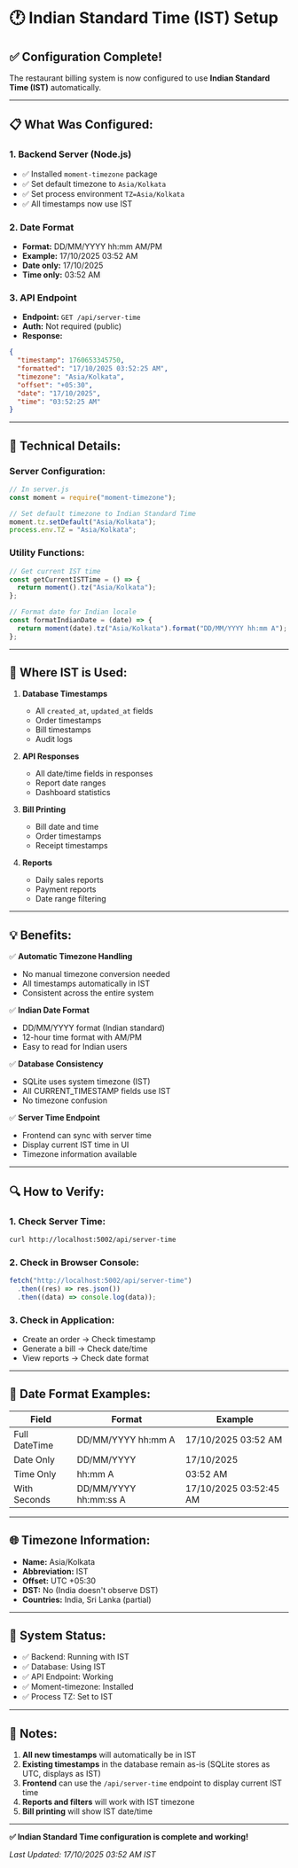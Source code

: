# 🕐 Indian Standard Time (IST) Setup

## ✅ Configuration Complete!

The restaurant billing system is now configured to use **Indian Standard Time (IST)** automatically.

---

## 📋 What Was Configured:

### **1. Backend Server (Node.js)**

- ✅ Installed `moment-timezone` package
- ✅ Set default timezone to `Asia/Kolkata`
- ✅ Set process environment `TZ=Asia/Kolkata`
- ✅ All timestamps now use IST

### **2. Date Format**

- **Format:** DD/MM/YYYY hh:mm AM/PM
- **Example:** 17/10/2025 03:52 AM
- **Date only:** 17/10/2025
- **Time only:** 03:52 AM

### **3. API Endpoint**

- **Endpoint:** `GET /api/server-time`
- **Auth:** Not required (public)
- **Response:**

```json
{
  "timestamp": 1760653345750,
  "formatted": "17/10/2025 03:52:25 AM",
  "timezone": "Asia/Kolkata",
  "offset": "+05:30",
  "date": "17/10/2025",
  "time": "03:52:25 AM"
}
```

---

## 🔧 Technical Details:

### **Server Configuration:**

```javascript
// In server.js
const moment = require("moment-timezone");

// Set default timezone to Indian Standard Time
moment.tz.setDefault("Asia/Kolkata");
process.env.TZ = "Asia/Kolkata";
```

### **Utility Functions:**

```javascript
// Get current IST time
const getCurrentISTTime = () => {
  return moment().tz("Asia/Kolkata");
};

// Format date for Indian locale
const formatIndianDate = (date) => {
  return moment(date).tz("Asia/Kolkata").format("DD/MM/YYYY hh:mm A");
};
```

---

## 📍 Where IST is Used:

1. **Database Timestamps**

   - All `created_at`, `updated_at` fields
   - Order timestamps
   - Bill timestamps
   - Audit logs

2. **API Responses**

   - All date/time fields in responses
   - Report date ranges
   - Dashboard statistics

3. **Bill Printing**

   - Bill date and time
   - Order timestamps
   - Receipt timestamps

4. **Reports**
   - Daily sales reports
   - Payment reports
   - Date range filtering

---

## 💡 Benefits:

✅ **Automatic Timezone Handling**

- No manual timezone conversion needed
- All timestamps automatically in IST
- Consistent across the entire system

✅ **Indian Date Format**

- DD/MM/YYYY format (Indian standard)
- 12-hour time format with AM/PM
- Easy to read for Indian users

✅ **Database Consistency**

- SQLite uses system timezone (IST)
- All CURRENT_TIMESTAMP fields use IST
- No timezone confusion

✅ **Server Time Endpoint**

- Frontend can sync with server time
- Display current IST time in UI
- Timezone information available

---

## 🔍 How to Verify:

### **1. Check Server Time:**

```bash
curl http://localhost:5002/api/server-time
```

### **2. Check in Browser Console:**

```javascript
fetch("http://localhost:5002/api/server-time")
  .then((res) => res.json())
  .then((data) => console.log(data));
```

### **3. Check in Application:**

- Create an order → Check timestamp
- Generate a bill → Check date/time
- View reports → Check date format

---

## 📝 Date Format Examples:

| Field         | Format                | Example                |
| ------------- | --------------------- | ---------------------- |
| Full DateTime | DD/MM/YYYY hh:mm A    | 17/10/2025 03:52 AM    |
| Date Only     | DD/MM/YYYY            | 17/10/2025             |
| Time Only     | hh:mm A               | 03:52 AM               |
| With Seconds  | DD/MM/YYYY hh:mm:ss A | 17/10/2025 03:52:45 AM |

---

## 🌐 Timezone Information:

- **Name:** Asia/Kolkata
- **Abbreviation:** IST
- **Offset:** UTC +05:30
- **DST:** No (India doesn't observe DST)
- **Countries:** India, Sri Lanka (partial)

---

## 🚀 System Status:

- ✅ Backend: Running with IST
- ✅ Database: Using IST
- ✅ API Endpoint: Working
- ✅ Moment-timezone: Installed
- ✅ Process TZ: Set to IST

---

## 📌 Notes:

1. **All new timestamps** will automatically be in IST
2. **Existing timestamps** in the database remain as-is (SQLite stores as UTC, displays as IST)
3. **Frontend** can use the `/api/server-time` endpoint to display current IST time
4. **Reports and filters** will work with IST timezone
5. **Bill printing** will show IST date/time

---

**✅ Indian Standard Time configuration is complete and working!**

_Last Updated: 17/10/2025 03:52 AM IST_
